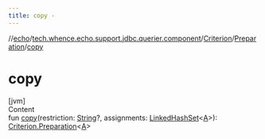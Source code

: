 ```yaml
---
title: copy -
---
```

//[echo](../../../index.md)/[tech.whence.echo.support.jdbc.querier.component](../../index.md)/[Criterion](../index.md)/[Preparation](index.md)/[copy](copy.md)



# copy  
[jvm]  
Content  
fun [copy](copy.md)(restriction: [String](https://kotlinlang.org/api/latest/jvm/stdlib/kotlin/-string/index.html)?, assignments: [LinkedHashSet](https://kotlinlang.org/api/latest/jvm/stdlib/kotlin.collections/-linked-hash-set/index.html)<[A](index.md)>): [Criterion.Preparation](index.md)<[A](index.md)>  



